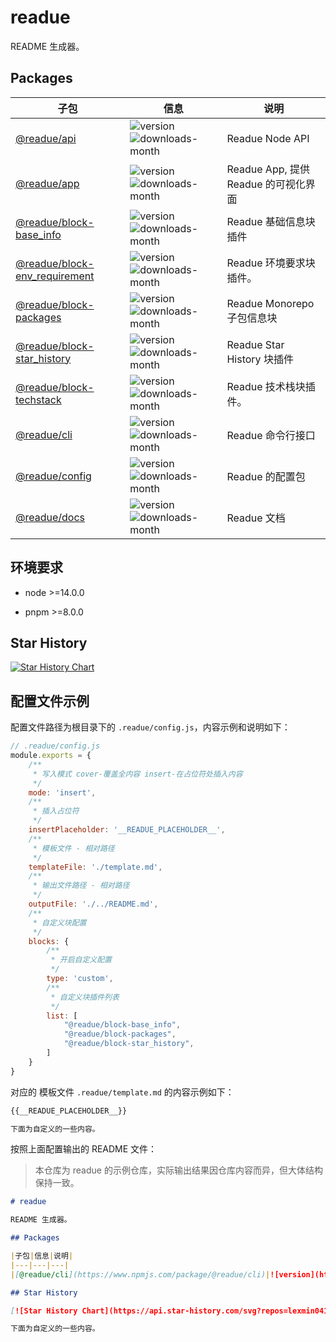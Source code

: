 # readue

README 生成器。

## Packages

|子包|信息|说明|
|---|---|---|
|[@readue/api](https://www.npmjs.com/package/@readue/api)|![version](https://img.shields.io/npm/v/@readue/api)  ![downloads-month](https://img.shields.io/npm/dm/@readue/api)|Readue Node API|
|[@readue/app](https://www.npmjs.com/package/@readue/app)|![version](https://img.shields.io/npm/v/@readue/app)  ![downloads-month](https://img.shields.io/npm/dm/@readue/app)|Readue App, 提供 Readue 的可视化界面|
|[@readue/block-base_info](https://www.npmjs.com/package/@readue/block-base_info)|![version](https://img.shields.io/npm/v/@readue/block-base_info)  ![downloads-month](https://img.shields.io/npm/dm/@readue/block-base_info)|Readue 基础信息块插件|
|[@readue/block-env_requirement](https://www.npmjs.com/package/@readue/block-env_requirement)|![version](https://img.shields.io/npm/v/@readue/block-env_requirement)  ![downloads-month](https://img.shields.io/npm/dm/@readue/block-env_requirement)|Readue 环境要求块插件。|
|[@readue/block-packages](https://www.npmjs.com/package/@readue/block-packages)|![version](https://img.shields.io/npm/v/@readue/block-packages)  ![downloads-month](https://img.shields.io/npm/dm/@readue/block-packages)|Readue Monorepo 子包信息块|
|[@readue/block-star_history](https://www.npmjs.com/package/@readue/block-star_history)|![version](https://img.shields.io/npm/v/@readue/block-star_history)  ![downloads-month](https://img.shields.io/npm/dm/@readue/block-star_history)|Readue Star History 块插件|
|[@readue/block-techstack](https://www.npmjs.com/package/@readue/block-techstack)|![version](https://img.shields.io/npm/v/@readue/block-techstack)  ![downloads-month](https://img.shields.io/npm/dm/@readue/block-techstack)|Readue 技术栈块插件。|
|[@readue/cli](https://www.npmjs.com/package/@readue/cli)|![version](https://img.shields.io/npm/v/@readue/cli)  ![downloads-month](https://img.shields.io/npm/dm/@readue/cli)|Readue 命令行接口|
|[@readue/config](https://www.npmjs.com/package/@readue/config)|![version](https://img.shields.io/npm/v/@readue/config)  ![downloads-month](https://img.shields.io/npm/dm/@readue/config)|Readue 的配置包|
|[@readue/docs](https://www.npmjs.com/package/@readue/docs)|![version](https://img.shields.io/npm/v/@readue/docs)  ![downloads-month](https://img.shields.io/npm/dm/@readue/docs)|Readue 文档|

## 环境要求

- node >=14.0.0

- pnpm >=8.0.0


## Star History

[![Star History Chart](https://api.star-history.com/svg?repos=lexmin0412/readue&type=Timeline)](https://star-history.com/#lexmin0412/readue&Timeline)


## 配置文件示例

配置文件路径为根目录下的 `.readue/config.js`，内容示例和说明如下：

```js
// .readue/config.js
module.exports = {
	/**
	 * 写入模式 cover-覆盖全内容 insert-在占位符处插入内容
	 */
	mode: 'insert',
	/**
	 * 插入占位符
	 */
	insertPlaceholder: '__READUE_PLACEHOLDER__',
	/**
	 * 模板文件 - 相对路径
	 */
	templateFile: './template.md',
	/**
	 * 输出文件路径 - 相对路径
	 */
	outputFile: './../README.md',
	/**
	 * 自定义块配置
	 */
	blocks: {
		/**
		 * 开启自定义配置
		 */
		type: 'custom',
		/**
		 * 自定义块插件列表
		 */
		list: [
			"@readue/block-base_info",
			"@readue/block-packages",
			"@readue/block-star_history",
		]
	}
}
```

对应的 模板文件 `.readue/template.md` 的内容示例如下：

```markdown
{{__READUE_PLACEHOLDER__}}

下面为自定义的一些内容。
```

按照上面配置输出的 README 文件：

> 本仓库为 readue 的示例仓库，实际输出结果因仓库内容而异，但大体结构保持一致。

```markdown
# readue

README 生成器。

## Packages

|子包|信息|说明|
|---|---|---|
|[@readue/cli](https://www.npmjs.com/package/@readue/cli)|![version](https://img.shields.io/npm/v/@readue/cli)  ![downloads-month](https://img.shields.io/npm/dm/@readue/cli)|命令行接口|

## Star History

[![Star History Chart](https://api.star-history.com/svg?repos=lexmin0412/readue&type=Timeline)](https://star-history.com/#lexmin0412/readue&Timeline)

下面为自定义的一些内容。
```
